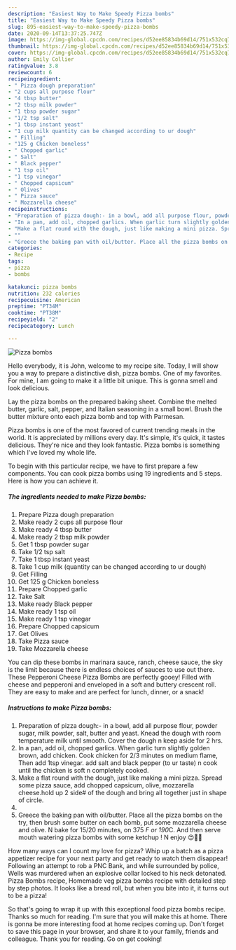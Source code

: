 ```yaml
---
description: "Easiest Way to Make Speedy Pizza bombs"
title: "Easiest Way to Make Speedy Pizza bombs"
slug: 895-easiest-way-to-make-speedy-pizza-bombs
date: 2020-09-14T13:37:25.747Z
image: https://img-global.cpcdn.com/recipes/d52ee85834b69d14/751x532cq70/pizza-bombs-recipe-main-photo.jpg
thumbnail: https://img-global.cpcdn.com/recipes/d52ee85834b69d14/751x532cq70/pizza-bombs-recipe-main-photo.jpg
cover: https://img-global.cpcdn.com/recipes/d52ee85834b69d14/751x532cq70/pizza-bombs-recipe-main-photo.jpg
author: Emily Collier
ratingvalue: 3.8
reviewcount: 6
recipeingredient:
- " Pizza dough preparation"
- "2 cups all purpose flour"
- "4 tbsp butter"
- "2 tbsp milk powder"
- "1 tbsp powder sugar"
- "1/2 tsp salt"
- "1 tbsp instant yeast"
- "1 cup milk quantity can be changed according to ur dough"
- " Filling"
- "125 g Chicken boneless"
- " Chopped garlic"
- " Salt"
- " Black pepper"
- "1 tsp oil"
- "1 tsp vinegar"
- " Chopped capsicum"
- " Olives"
- " Pizza sauce"
- " Mozzarella cheese"
recipeinstructions:
- "Preparation of pizza dough:- in a bowl, add all purpose flour, powder sugar, milk powder, salt, butter and yeast. Knead the dough with room temperature milk until smooth. Cover the dough n keep aside for 2 hrs."
- "In a pan, add oil, chopped garlics. When garlic turn slightly golden brown, add chicken. Cook chicken for 2/3 minutes on medium flame, Then add 1tsp vinegar. add salt and black pepper (to ur taste) n cook until the chicken is soft n completely cooked."
- "Make a flat round with the dough, just like making a mini pizza. Spread some pizza sauce, add chopped capsicum, olive, mozzarella cheese.hold up 2 side# of the dough and bring all together just in shape of circle."
- ""
- "Greece the baking pan with oil/butter. Place all the pizza bombs on the try, then brush some butter on each bomb, put some mozzarella cheese and olive. N bake for 15/20 minutes, on 375 *F or 190*C. And then serve mouth watering pizza bombs with some ketchup ! N enjoy 😍🤤🤤"
categories:
- Recipe
tags:
- pizza
- bombs

katakunci: pizza bombs 
nutrition: 232 calories
recipecuisine: American
preptime: "PT34M"
cooktime: "PT38M"
recipeyield: "2"
recipecategory: Lunch

---
```



![Pizza bombs](https://img-global.cpcdn.com/recipes/d52ee85834b69d14/751x532cq70/pizza-bombs-recipe-main-photo.jpg)

Hello everybody, it is John, welcome to my recipe site. Today, I will show you a way to prepare a distinctive dish, pizza bombs. One of my favorites. For mine, I am going to make it a little bit unique. This is gonna smell and look delicious.

Lay the pizza bombs on the prepared baking sheet. Combine the melted butter, garlic, salt, pepper, and Italian seasoning in a small bowl. Brush the butter mixture onto each pizza bomb and top with Parmesan.

Pizza bombs is one of the most favored of current trending meals in the world. It is appreciated by millions every day. It's simple, it's quick, it tastes delicious. They're nice and they look fantastic. Pizza bombs is something which I've loved my whole life.


To begin with this particular recipe, we have to first prepare a few components. You can cook pizza bombs using 19 ingredients and 5 steps. Here is how you can achieve it.

<!--inarticleads1-->

##### The ingredients needed to make Pizza bombs:

1. Prepare  Pizza dough preparation
1. Make ready 2 cups all purpose flour
1. Make ready 4 tbsp butter
1. Make ready 2 tbsp milk powder
1. Get 1 tbsp powder sugar
1. Take 1/2 tsp salt
1. Take 1 tbsp instant yeast
1. Take 1 cup milk (quantity can be changed according to ur dough)
1. Get  Filling
1. Get 125 g Chicken boneless
1. Prepare  Chopped garlic
1. Take  Salt
1. Make ready  Black pepper
1. Make ready 1 tsp oil
1. Make ready 1 tsp vinegar
1. Prepare  Chopped capsicum
1. Get  Olives
1. Take  Pizza sauce
1. Take  Mozzarella cheese


You can dip these bombs in marinara sauce, ranch, cheese sauce, the sky is the limit because there is endless choices of sauces to use out there. These Pepperoni Cheese Pizza Bombs are perfectly gooey! Filled with cheese and pepperoni and enveloped in a soft and buttery crescent roll. They are easy to make and are perfect for lunch, dinner, or a snack! 

<!--inarticleads2-->

##### Instructions to make Pizza bombs:

1. Preparation of pizza dough:- in a bowl, add all purpose flour, powder sugar, milk powder, salt, butter and yeast. Knead the dough with room temperature milk until smooth. Cover the dough n keep aside for 2 hrs.
1. In a pan, add oil, chopped garlics. When garlic turn slightly golden brown, add chicken. Cook chicken for 2/3 minutes on medium flame, Then add 1tsp vinegar. add salt and black pepper (to ur taste) n cook until the chicken is soft n completely cooked.
1. Make a flat round with the dough, just like making a mini pizza. Spread some pizza sauce, add chopped capsicum, olive, mozzarella cheese.hold up 2 side# of the dough and bring all together just in shape of circle.
1. 
1. Greece the baking pan with oil/butter. Place all the pizza bombs on the try, then brush some butter on each bomb, put some mozzarella cheese and olive. N bake for 15/20 minutes, on 375 *F or 190*C. And then serve mouth watering pizza bombs with some ketchup ! N enjoy 😍🤤🤤


How many ways can I count my love for pizza? Whip up a batch as a pizza appetizer recipe for your next party and get ready to watch them disappear! Following an attempt to rob a PNC Bank, and while surrounded by police, Wells was murdered when an explosive collar locked to his neck detonated. Pizza Bombs recipe, Homemade veg pizza bombs recipe with detailed step by step photos. It looks like a bread roll, but when you bite into it, it turns out to be a pizza! 

So that's going to wrap it up with this exceptional food pizza bombs recipe. Thanks so much for reading. I'm sure that you will make this at home. There is gonna be more interesting food at home recipes coming up. Don't forget to save this page in your browser, and share it to your family, friends and colleague. Thank you for reading. Go on get cooking!

